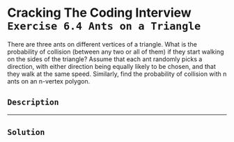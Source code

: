 # Cracking The Coding Interview `Exercise 6.4 Ants on a Triangle`

There are three ants on different vertices of a triangle. What is the probability of
collision (between any two or all of them) if they start walking on the sides of the triangle? Assume
that each ant randomly picks a direction, with either direction being equally likely to be chosen, and
that they walk at the same speed.
Similarly, find the probability of collision with n ants on an n-vertex polygon.

## `Description`

---

## `Solution`